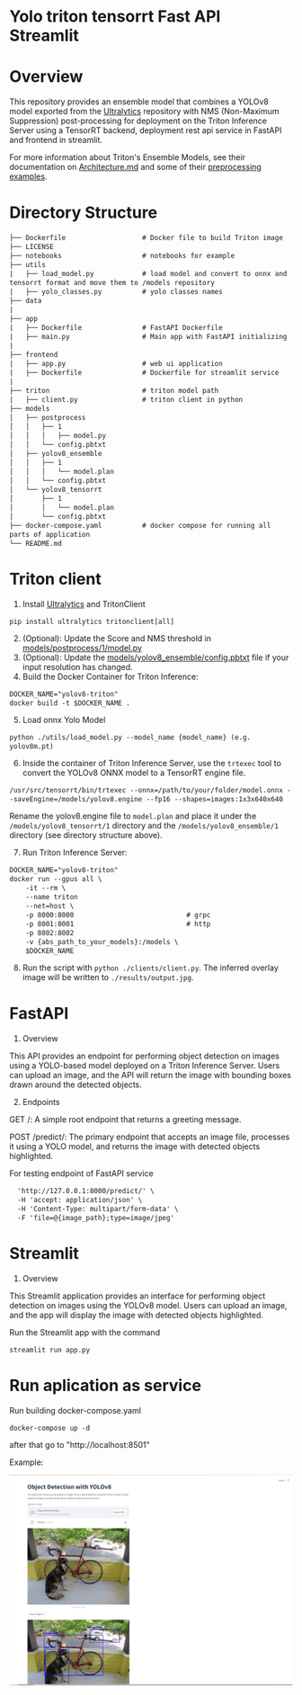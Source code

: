 # Yolo triton tensorrt Fast API Streamlit
# Overview
This repository  provides an ensemble model that combines a YOLOv8 model exported from the [Ultralytics](https://github.com/ultralytics/ultralytics) repository with NMS (Non-Maximum Suppression) post-processing for deployment on the Triton Inference Server using a TensorRT backend, deployment rest api service in FastAPI and frontend in streamlit.


For more information about Triton's Ensemble Models, see their documentation on [Architecture.md](https://github.com/triton-inference-server/server/blob/main/docs/user_guide/architecture.md) and some of their [preprocessing examples](https://github.com/triton-inference-server/python_backend/tree/main/examples/preprocessing).

# Directory Structure
```
├── Dockerfile                   # Docker file to build Triton image
├── LICENSE
├── notebooks                    # notebooks for example
├── utils
|   ├── load_model.py            # load model and convert to onnx and tensorrt format and move them to /models repository
|   ├── yolo_classes.py          # yolo classes names
├── data
|
├── app
|   ├── Dockerfile               # FastAPI Dockerfile
|   ├── main.py                  # Main app with FastAPI initializing
|
├── frontend
|   ├── app.py                   # web ui application
|   ├── Dockerfile               # Dockerfile for streamlit service
|
├── triton                       # triton model path
|   ├── client.py                # triton client in python
├── models                       
│   ├── postprocess
│   │   ├── 1
│   │   │   ├── model.py
│   │   └── config.pbtxt
│   ├── yolov8_ensemble
│   │   ├── 1
│   │   │   └── model.plan
│   │   └── config.pbtxt
│   └── yolov8_tensorrt
│       ├── 1
│       │   └── model.plan
│       └── config.pbtxt
├── docker-compose.yaml          # docker compose for running all parts of application
└── README.md
```

# Triton client
1. Install [Ultralytics](https://github.com/ultralytics/ultralytics) and TritonClient
```
pip install ultralytics tritonclient[all] 
```
2. (Optional): Update the Score and NMS threshold in [models/postprocess/1/model.py](models/postprocess/1/model.py#L59)
3. (Optional): Update the [models/yolov8_ensemble/config.pbtxt](models/yolov8_ensemble/config.pbtxt) file if your input resolution has changed.
4. Build the Docker Container for Triton Inference:
```
DOCKER_NAME="yolov8-triton"
docker build -t $DOCKER_NAME .
```
5. Load onnx Yolo Model 
```
python ./utils/load_model.py --model_name {model_name} (e.g. yolov8m.pt)
```
6. Inside the container of Triton Inference Server, use the `trtexec` tool to convert the YOLOv8 ONNX model to a TensorRT engine file. 
```
/usr/src/tensorrt/bin/trtexec --onnx=/path/to/your/folder/model.onnx --saveEngine=/models/yolov8.engine --fp16 --shapes=images:1x3x640x640
```
   Rename the yolov8.engine file to `model.plan` and place it under the `/models/yolov8_tensorrt/1` directory  and the `/models/yolov8_ensemble/1` directory (see directory structure above).

7. Run Triton Inference Server:
```
DOCKER_NAME="yolov8-triton"
docker run --gpus all \
    -it --rm \
    --name triton
    --net=host \
    -p 8000:8000                            # grpc
    -p 8001:8001                            # http  
    -p 8002:8002
    -v {abs_path_to_your_models}:/models \
    $DOCKER_NAME
```
8. Run the script with `python ./clients/client.py`. The inferred overlay image will be written to `./results/output.jpg`.

# FastAPI

1. Overview

This API provides an endpoint for performing object detection on images using a YOLO-based model deployed on a Triton Inference Server. Users can upload an image, and the API will return the image with bounding boxes drawn around the detected objects.


2. Endpoints

GET /: A simple root endpoint that returns a greeting message.

POST /predict/: The primary endpoint that accepts an image file, processes it using a YOLO model, and returns the image with detected objects highlighted.


For testing endpoint of FastAPI service

``` curl -X 'POST' \
  'http://127.0.0.1:8000/predict/' \
  -H 'accept: application/json' \
  -H 'Content-Type: multipart/form-data' \
  -F 'file=@{image_path};type=image/jpeg'

```

# Streamlit 

1. Overview

This Streamlit application provides an interface for performing object detection on images using the YOLOv8 model. Users can upload an image, and the app will display the image with detected objects highlighted. 


Run the Streamlit app with the command

```
streamlit run app.py

```

# Run aplication as service

Run building docker-compose.yaml

```
docker-compose up -d

```

after that go to "http://localhost:8501"

Example:

![](docs/image.png)